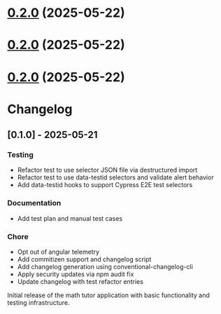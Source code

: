 # [0.2.0](Erikande/math-tutor-app/compare/v0.1.0...v0.2.0) (2025-05-22)



# [0.2.0](Erikande/math-tutor-app/compare/v0.1.0...v0.2.0) (2025-05-22)



# [0.2.0](Erikande/math-tutor-app/compare/v0.1.0...v0.2.0) (2025-05-22)



# Changelog

## [0.1.0] - 2025-05-21

### Testing
* Refactor test to use selector JSON file via destructured import
* Refactor test to use data-testid selectors and validate alert behavior
* Add data-testid hooks to support Cypress E2E test selectors

### Documentation
* Add test plan and manual test cases

### Chore
* Opt out of angular telemetry
* Add commitizen support and changelog script
* Add changelog generation using conventional-changelog-cli
* Apply security updates via npm audit fix
* Update changelog with test refactor entries

Initial release of the math tutor application with basic functionality and testing infrastructure.
